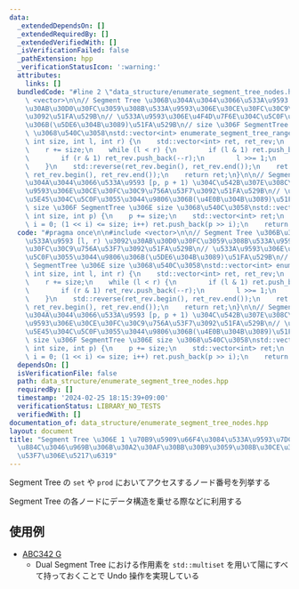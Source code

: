 ```yaml
---
data:
  _extendedDependsOn: []
  _extendedRequiredBy: []
  _extendedVerifiedWith: []
  _isVerificationFailed: false
  _pathExtension: hpp
  _verificationStatusIcon: ':warning:'
  attributes:
    links: []
  bundledCode: "#line 2 \"data_structure/enumerate_segment_tree_nodes.hpp\"\n\n#include\
    \ <vector>\n\n// Segment Tree \u306B\u304A\u3044\u3066\u533A\u9593 [l, r) \u3092\
    \u30AB\u30D0\u30FC\u3059\u308B\u533A\u9593\u306E\u30CE\u30FC\u30C9\u756A\u53F7\
    \u3092\u51FA\u529B\n// \u533A\u9593\u306E\u4F4D\u7F6E\u304C\u5C0F\u3055\u3044\u9806\
    \u306B(\u5DE6\u304B\u3089)\u51FA\u529B\n// size \u306F SegmentTree \u306E size\
    \ \u3068\u540C\u3058\nstd::vector<int> enumerate_segment_tree_range_covering_nodes(const\
    \ int size, int l, int r) {\n    std::vector<int> ret, ret_rev;\n    l += size;\n\
    \    r += size;\n    while (l < r) {\n        if (l & 1) ret.push_back(l++);\n\
    \        if (r & 1) ret_rev.push_back(--r);\n        l >>= 1;\n        r >>= 1;\n\
    \    }\n    std::reverse(ret_rev.begin(), ret_rev.end());\n    ret.insert(ret.end(),\
    \ ret_rev.begin(), ret_rev.end());\n    return ret;\n}\n\n// Segment Tree \u306B\
    \u304A\u3044\u3066\u533A\u9593 [p, p + 1) \u304C\u542B\u307E\u308C\u308B\u533A\
    \u9593\u306E\u30CE\u30FC\u30C9\u756A\u53F7\u3092\u51FA\u529B\n// \u533A\u9593\u306E\
    \u5E45\u304C\u5C0F\u3055\u3044\u9806\u306B(\u4E0B\u304B\u3089)\u51FA\u529B\n//\
    \ size \u306F SegmentTree \u306E size \u3068\u540C\u3058\nstd::vector<int> enumerate_segment_tree_point_containing_nodes(const\
    \ int size, int p) {\n    p += size;\n    std::vector<int> ret;\n    for (int\
    \ i = 0; (1 << i) <= size; i++) ret.push_back(p >> i);\n    return ret;\n}\n"
  code: "#pragma once\n\n#include <vector>\n\n// Segment Tree \u306B\u304A\u3044\u3066\
    \u533A\u9593 [l, r) \u3092\u30AB\u30D0\u30FC\u3059\u308B\u533A\u9593\u306E\u30CE\
    \u30FC\u30C9\u756A\u53F7\u3092\u51FA\u529B\n// \u533A\u9593\u306E\u4F4D\u7F6E\u304C\
    \u5C0F\u3055\u3044\u9806\u306B(\u5DE6\u304B\u3089)\u51FA\u529B\n// size \u306F\
    \ SegmentTree \u306E size \u3068\u540C\u3058\nstd::vector<int> enumerate_segment_tree_range_covering_nodes(const\
    \ int size, int l, int r) {\n    std::vector<int> ret, ret_rev;\n    l += size;\n\
    \    r += size;\n    while (l < r) {\n        if (l & 1) ret.push_back(l++);\n\
    \        if (r & 1) ret_rev.push_back(--r);\n        l >>= 1;\n        r >>= 1;\n\
    \    }\n    std::reverse(ret_rev.begin(), ret_rev.end());\n    ret.insert(ret.end(),\
    \ ret_rev.begin(), ret_rev.end());\n    return ret;\n}\n\n// Segment Tree \u306B\
    \u304A\u3044\u3066\u533A\u9593 [p, p + 1) \u304C\u542B\u307E\u308C\u308B\u533A\
    \u9593\u306E\u30CE\u30FC\u30C9\u756A\u53F7\u3092\u51FA\u529B\n// \u533A\u9593\u306E\
    \u5E45\u304C\u5C0F\u3055\u3044\u9806\u306B(\u4E0B\u304B\u3089)\u51FA\u529B\n//\
    \ size \u306F SegmentTree \u306E size \u3068\u540C\u3058\nstd::vector<int> enumerate_segment_tree_point_containing_nodes(const\
    \ int size, int p) {\n    p += size;\n    std::vector<int> ret;\n    for (int\
    \ i = 0; (1 << i) <= size; i++) ret.push_back(p >> i);\n    return ret;\n}"
  dependsOn: []
  isVerificationFile: false
  path: data_structure/enumerate_segment_tree_nodes.hpp
  requiredBy: []
  timestamp: '2024-02-25 18:15:39+09:00'
  verificationStatus: LIBRARY_NO_TESTS
  verifiedWith: []
documentation_of: data_structure/enumerate_segment_tree_nodes.hpp
layout: document
title: "Segment Tree \u306E 1 \u70B9\u5909\u66F4\u3084\u533A\u9593\u7DCF\u7A4D\u3092\
  \u884C\u3046\u969B\u306B\u30A2\u30AF\u30BB\u30B9\u3059\u308B\u30CE\u30FC\u30C9\u756A\
  \u53F7\u306E\u5217\u6319"
---
```


Segment Tree の `set` や `prod` においてアクセスするノード番号を列挙する

Segment Tree の各ノードにデータ構造を乗せる際などに利用する

## 使用例

- [ABC342 G](https://atcoder.jp/contests/abc342/submissions/50636081)
    - Dual Segment Tree における作用素を `std::multiset` を用いて陽にすべて持っておくことで Undo 操作を実現している
